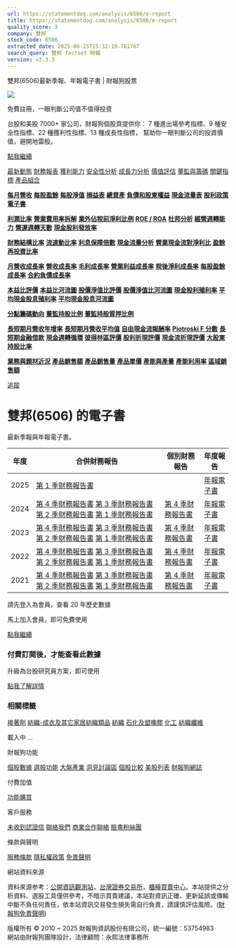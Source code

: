 ```yaml
---
url: https://statementdog.com/analysis/6506/e-report
title: https://statementdog.com/analysis/6506/e-report
quality_score: 3
company: 雙邦
stock_code: 6506
extracted_date: 2025-06-25T15:32:19.761767
search_query: 雙邦 factset 財報
version: v3.3.3
---
```


雙邦(6506)最新季報、年報電子書 | 財報狗股票















![](https://www.facebook.com/tr?id=1265443774131605&ev=PageView&noscript=1)













































































免費註冊，一眼判斷公司值不值得投資

台股和美股 7000+ 家公司，財報狗個股頁提供你：
7 種進出場參考指標、9 種安全性指標、22 種獲利性指標、13 種成長性指標，
幫助你一眼判斷公司的投資價值，避開地雷股。

[點我繼續](/users/sign_up)

[最新動態](/analysis/6506)
[財務報表](/analysis/6506/monthly-revenue)
[獲利能力](/analysis/6506/profit-margin)
[安全性分析](/analysis/6506/financial-structure-ratio)
[成長力分析](/analysis/6506/monthly-revenue-growth-rate)
[價值評估](/analysis/6506/pe)
[董監與籌碼](/analysis/6506/broker-trading)
[關鍵指標](/analysis/6506/long-term-and-short-term-monthly-revenue-yoy)
[產品組合](/analysis/6506/ai-search)

[**每月營收**](/analysis/6506/monthly-revenue)
[**每股盈餘**](/analysis/6506/eps)
[**每股淨值**](/analysis/6506/nav)
[**損益表**](/analysis/6506/income-statement)
[**總資產**](/analysis/6506/assets)
[**負債和股東權益**](/analysis/6506/liabilities-and-equity)
[**現金流量表**](/analysis/6506/cash-flow-statement)
[**股利政策**](/analysis/6506/dividend-policy)
[**電子書**](/analysis/6506/e-report)

[**利潤比率**](/analysis/6506/profit-margin)
[**營業費用率拆解**](/analysis/6506/operating-expense-ratio)
[**業外佔稅前淨利比例**](/analysis/6506/non-operating-income-to-profit-before-tax)
[**ROE / ROA**](/analysis/6506/roe-roa)
[**杜邦分析**](/analysis/6506/du-pont-analysis)
[**經營週轉能力**](/analysis/6506/turnover-ratio)
[**營運週轉天數**](/analysis/6506/turnover-days)
[**現金股利發放率**](/analysis/6506/dividend-payout-ratio)

[**財務結構比率**](/analysis/6506/financial-structure-ratio)
[**流速動比率**](/analysis/6506/current-ratio-and-quick-ratio)
[**利息保障倍數**](/analysis/6506/interest-coverage-ratio)
[**現金流量分析**](/analysis/6506/cash-flow-analysis)
[**營業現金流對淨利比**](/analysis/6506/operating-cash-flow-to-net-income-ratio)
[**盈餘再投資比率**](/analysis/6506/reinvestment-rate)

[**月營收成長率**](/analysis/6506/monthly-revenue-growth-rate)
[**營收成長率**](/analysis/6506/revenue-growth-rate)
[**毛利成長率**](/analysis/6506/gross-profit-growth-rate)
[**營業利益成長率**](/analysis/6506/operating-income-growth-rate)
[**稅後淨利成長率**](/analysis/6506/net-income-growth-rate)
[**每股盈餘成長率**](/analysis/6506/eps-growth-rate)
[**合約負債成長率**](/analysis/6506/current-contract-liabilities-growth-rate)

[**本益比評價**](/analysis/6506/pe)
[**本益比河流圖**](/analysis/6506/pe-band)
[**股價淨值比評價**](/analysis/6506/pb)
[**股價淨值比河流圖**](/analysis/6506/pb-band)
[**現金股利殖利率**](/analysis/6506/dividend-yield)
[**平均現金股息殖利率**](/analysis/6506/average-dividend-yield)
[**平均現金股息河流圖**](/analysis/6506/average-dividend-yield-band)

[**分點籌碼動向**](/analysis/6506/broker-trading)
[**董監持股比例**](/analysis/6506/board-members-and-supervisors-shares-to-shares-outstanding-ratio)
[**董監持股質押比例**](/analysis/6506/pledging-ratio-of-board-members-and-supervisors)

[**長短期月營收年增率**](/analysis/6506/long-term-and-short-term-monthly-revenue-yoy)
[**長短期月營收平均值**](/analysis/6506/average-long-term-and-short-term-monthly-revenue)
[**自由現金流報酬率**](/analysis/6506/croic)
[**Piotroski F 分數**](/analysis/6506/piotroski-f-score)
[**長短期金融借款**](/analysis/6506/financial-borrowing)
[**現金週轉循環**](/analysis/6506/cash-conversion-cycle)
[**彼得林區評價**](/analysis/6506/peter-lynch-valuation)
[**股利折現評價**](/analysis/6506/dividend-discount-valuation)
[**現金流折現評價**](/analysis/6506/dcf-valuation)
[**大股東持股比率**](/analysis/6506/majority-shareholders-share-ratio)

[**業務與題材近況**](/analysis/6506/ai-search)
[**產品銷售額**](/analysis/6506/product-sales-figure)
[**產品銷售量**](/analysis/6506/product-sales-volume)
[**產品單價**](/analysis/6506/product-unit-price)
[**產能與產量**](/analysis/6506/production-capacity)
[**產能利用率**](/analysis/6506/production-capacity-utilization)
[**區域銷售額**](/analysis/6506/product-regional-sales)

[追蹤](/users/sign_up)

# 雙邦(6506) 的電子書

最新季報與年報電子書。

| 年度 | 合併財務報告 | 個別財務報告 | 年度報告 |
| --- | --- | --- | --- |
| 2025 | [第 1 季財務報告書](https://doc.twse.com.tw/server-java/t57sb01?co_id=6506&colorchg=1&kind=A&step=9&filename=202501_6506_AI1.pdf) |  | [年報電子書](/analysis) |
| 2024 | [第 4 季財務報告書](https://doc.twse.com.tw/server-java/t57sb01?co_id=6506&colorchg=1&kind=A&step=9&filename=202404_6506_AI1.pdf)  [第 3 季財務報告書](https://doc.twse.com.tw/server-java/t57sb01?co_id=6506&colorchg=1&kind=A&step=9&filename=202403_6506_AI1.pdf)  [第 2 季財務報告書](https://doc.twse.com.tw/server-java/t57sb01?co_id=6506&colorchg=1&kind=A&step=9&filename=202402_6506_AI1.pdf)  [第 1 季財務報告書](https://doc.twse.com.tw/server-java/t57sb01?co_id=6506&colorchg=1&kind=A&step=9&filename=202401_6506_AI1.pdf) | [第 4 季財務報告書](https://doc.twse.com.tw/server-java/t57sb01?co_id=6506&colorchg=1&kind=A&step=9&filename=202404_6506_AI3.pdf) | [年報電子書](https://doc.twse.com.tw/server-java/t57sb01?co_id=6506&colorchg=1&kind=F&step=9&filename=2024_6506_20250612F04.pdf) |
| 2023 | [第 4 季財務報告書](https://doc.twse.com.tw/server-java/t57sb01?co_id=6506&colorchg=1&kind=A&step=9&filename=202304_6506_AI1.pdf)  [第 3 季財務報告書](https://doc.twse.com.tw/server-java/t57sb01?co_id=6506&colorchg=1&kind=A&step=9&filename=202303_6506_AI1.pdf)  [第 2 季財務報告書](https://doc.twse.com.tw/server-java/t57sb01?co_id=6506&colorchg=1&kind=A&step=9&filename=202302_6506_AI1.pdf)  [第 1 季財務報告書](https://doc.twse.com.tw/server-java/t57sb01?co_id=6506&colorchg=1&kind=A&step=9&filename=202301_6506_AI1.pdf) | [第 4 季財務報告書](https://doc.twse.com.tw/server-java/t57sb01?co_id=6506&colorchg=1&kind=A&step=9&filename=202304_6506_AI3.pdf) | [年報電子書](https://doc.twse.com.tw/server-java/t57sb01?co_id=6506&colorchg=1&kind=F&step=9&filename=2023_6506_20240531F04.pdf) |
| 2022 | [第 4 季財務報告書](https://doc.twse.com.tw/server-java/t57sb01?co_id=6506&colorchg=1&kind=A&step=9&filename=202204_6506_AI1.pdf)  [第 3 季財務報告書](https://doc.twse.com.tw/server-java/t57sb01?co_id=6506&colorchg=1&kind=A&step=9&filename=202203_6506_AI1.pdf)  [第 2 季財務報告書](https://doc.twse.com.tw/server-java/t57sb01?co_id=6506&colorchg=1&kind=A&step=9&filename=202202_6506_AI1.pdf)  [第 1 季財務報告書](https://doc.twse.com.tw/server-java/t57sb01?co_id=6506&colorchg=1&kind=A&step=9&filename=202201_6506_AI1.pdf) | [第 4 季財務報告書](https://doc.twse.com.tw/server-java/t57sb01?co_id=6506&colorchg=1&kind=A&step=9&filename=202204_6506_AI3.pdf) | [年報電子書](https://doc.twse.com.tw/server-java/t57sb01?co_id=6506&colorchg=1&kind=F&step=9&filename=2022_6506_20230620F04.pdf) |
| 2021 | [第 4 季財務報告書](https://doc.twse.com.tw/server-java/t57sb01?co_id=6506&colorchg=1&kind=A&step=9&filename=202104_6506_AI1.pdf)  [第 3 季財務報告書](https://doc.twse.com.tw/server-java/t57sb01?co_id=6506&colorchg=1&kind=A&step=9&filename=202103_6506_AI1.pdf)  [第 2 季財務報告書](https://doc.twse.com.tw/server-java/t57sb01?co_id=6506&colorchg=1&kind=A&step=9&filename=202102_6506_AI1.pdf)  [第 1 季財務報告書](https://doc.twse.com.tw/server-java/t57sb01?co_id=6506&colorchg=1&kind=A&step=9&filename=202101_6506_AI1.pdf) | [第 4 季財務報告書](https://doc.twse.com.tw/server-java/t57sb01?co_id=6506&colorchg=1&kind=A&step=9&filename=202104_6506_AI3.pdf) | [年報電子書](https://doc.twse.com.tw/server-java/t57sb01?co_id=6506&colorchg=1&kind=F&step=9&filename=2021_6506_20220609F04.pdf) |

請先登入為會員，查看 20 年歷史數據

馬上加入會員，即可免費使用

[點我繼續](/users/sign_up)

### 付費訂閱後，才能查看此數據

升級為台股研究員方案，即可使用

[點我了解詳情](/pricing)

### 相關標籤

[接著劑](/tags/1303)
[紡織-成衣及其它家居紡織類品](/tags/446)
[紡織](/tags/353)
[石化及塑橡膠](/tags/352)
[化工](/tags/317)
[紡織纖維](/tags/305)

載入中 ...





財報狗功能

[個股數據](/analysis)
[選股功能](/screeners)
[大盤產業](/taiex)
[洞見討論區](/insight)
[個股比較](/compare/tpe)
[美股列表](/us-stock-list)
[財報狗網誌](/blog/)

付費加值

[功能購買](/pricing)

客戶服務

[未收到認證信](/users/recv_auth_fail)
[聯絡我們](/contact)
[商業合作聯絡](/contact)
[臉書粉絲團](//www.facebook.com/statementdog)

條款與聲明

[服務條款](/law/tos)
[隱私權政策](/law/privacy)
[免責聲明](/law/disclaimer)

網站資料來源

資料來源参考：[公開資訊觀測站](http://mops.twse.com.tw/mops/web/index)，[台灣證券交易所](http://www.tse.com.tw/)，[櫃檯買賣中心](http://www.otc.org.tw/)。本站提供之分析資料、選股工具僅供參考，不暗示買賣建議，本站對資訊正確、更新延誤或傳輸中斷不負任何責任，依本站資訊交易發生損失需自行負責，請謹慎評估風險。([財報狗免責聲明](/law/disclaimer))

版權所有 © 2010 ~ 2025 財報狗資訊股份有限公司，統一編號：53754983  
網站由財報狗團隊設計，法律顧問：永熙法律事務所